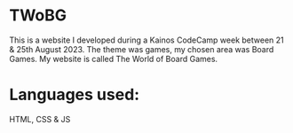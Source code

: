 # TWoBG

This is a website I developed during a Kainos CodeCamp week between 21 & 25th August 2023. The theme was games, my chosen area was Board Games. My website is called The World of Board Games.


# Languages used: 
HTML, CSS & JS
